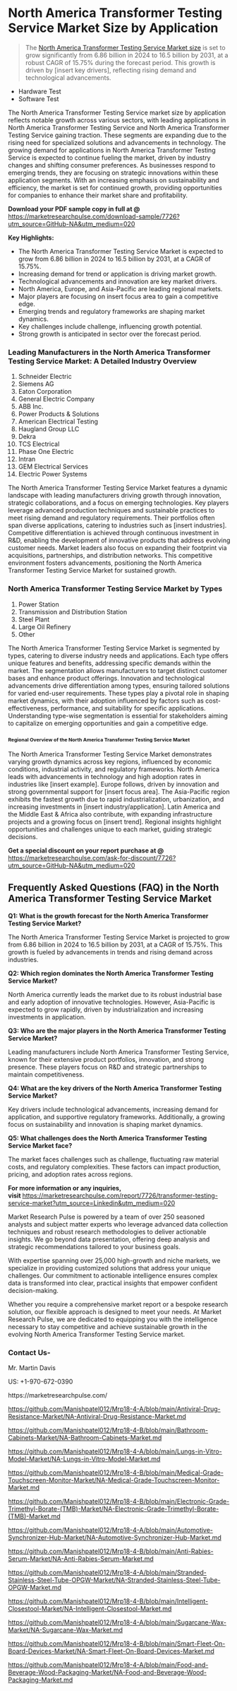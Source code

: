 <h1>North America Transformer Testing Service Market&nbsp;Size by Application</h1><blockquote><p>The <a href="https://marketresearchpulse.com/download-sample/7726?utm_source=GitHub-NA&amp;utm_medium=020">North America Transformer Testing Service Market size</a> is set to grow significantly from 6.86 billion in 2024 to 16.5 billion by 2031, at a robust CAGR of 15.75% during the forecast period. This growth is driven by [insert key drivers], reflecting rising demand and technological advancements.</p></blockquote><ul><li>Hardware Test<li> Software Test</li></ul><p>The North America Transformer Testing Service market size by application reflects notable growth across various sectors, with leading applications in North America Transformer Testing Service and North America Transformer Testing Service gaining traction. These segments are expanding due to the rising need for specialized solutions and advancements in technology. The growing demand for applications in North America Transformer Testing Service is expected to continue fueling the market, driven by industry changes and shifting consumer preferences. As businesses respond to emerging trends, they are focusing on strategic innovations within these application segments. With an increasing emphasis on sustainability and efficiency, the market is set for continued growth, providing opportunities for companies to enhance their market share and profitability.</p><p><strong>Download your PDF sample copy in full at @ </strong><a href="https://marketresearchpulse.com/download-sample/7726?utm_source=GitHub-NA&amp;utm_medium=020">https://marketresearchpulse.com/download-sample/7726?utm_source=GitHub-NA&amp;utm_medium=020</a></p><p><strong>Key Highlights: </strong></p><ul><li>The North America Transformer Testing Service Market is expected to grow from 6.86 billion in 2024 to 16.5 billion by 2031, at a CAGR of 15.75%.</li><li>Increasing demand for trend or application is driving market growth.</li><li>Technological advancements and innovation are key market drivers.</li><li>North America, Europe, and Asia-Pacific are leading regional markets.</li><li>Major players are focusing on insert focus area to gain a competitive edge.</li><li>Emerging trends and regulatory frameworks are shaping market dynamics.</li><li>Key challenges include challenge, influencing growth potential.</li><li>Strong growth is anticipated in sector over the forecast period.</li></ul><h3>Leading Manufacturers in the North America Transformer Testing Service Market: A Detailed Industry Overview</h3><ol><li>Schneider Electric</li><li>Siemens AG</li><li>Eaton Corporation</li><li>General Electric Company</li><li>ABB Inc.</li><li>Power Products & Solutions</li><li>American Electrical Testing</li><li>Haugland Group LLC</li><li>Dekra</li><li>TCS Electrical</li><li>Phase One Electric</li><li>Intran</li><li>GEM Electrical Services</li><li>Electric Power Systems</li></ol><div class="flex max-w-full flex-col flex-grow"><div class="min-h-8 text-message flex w-full flex-col items-end gap-2 whitespace-normal break-words [.text-message+&amp;]:mt-5" dir="auto" data-message-author-role="assistant" data-message-id="fd8432e4-4910-450d-b182-61b7bfb0a01f" data-message-model-slug="gpt-4o"><div class="flex w-full flex-col gap-1 empty:hidden first:pt-[3px]"><div class="markdown prose w-full break-words dark:prose-invert light"><p>The North America Transformer Testing Service Market features a dynamic landscape with leading manufacturers driving growth through innovation, strategic collaborations, and a focus on emerging technologies. Key players leverage advanced production techniques and sustainable practices to meet rising demand and regulatory requirements. Their portfolios often span diverse applications, catering to industries such as [insert industries]. Competitive differentiation is achieved through continuous investment in R&amp;D, enabling the development of innovative products that address evolving customer needs. Market leaders also focus on expanding their footprint via acquisitions, partnerships, and distribution networks. This competitive environment fosters advancements, positioning the North America Transformer Testing Service Market for sustained growth.</p></div></div></div></div><h3>North America Transformer Testing Service Market by Types</h3><ol><li>Power Station<li> Transmission and Distribution Station<li> Steel Plant<li> Large Oil Refinery<li> Other</li></ol><div class="flex max-w-full flex-col flex-grow"><div class="min-h-8 text-message flex w-full flex-col items-end gap-2 whitespace-normal break-words [.text-message+&amp;]:mt-5" dir="auto" data-message-author-role="assistant" data-message-id="084470be-0bb7-4664-bddf-5156b4f41249" data-message-model-slug="gpt-4o-mini"><div class="flex w-full flex-col gap-1 empty:hidden first:pt-[3px]"><div class="markdown prose w-full break-words dark:prose-invert light"><p>The North America Transformer Testing Service Market is segmented by types, catering to diverse industry needs and applications. Each type offers unique features and benefits, addressing specific demands within the market. The segmentation allows manufacturers to target distinct customer bases and enhance product offerings. Innovation and technological advancements drive differentiation among types, ensuring tailored solutions for varied end-user requirements. These types play a pivotal role in shaping market dynamics, with their adoption influenced by factors such as cost-effectiveness, performance, and suitability for specific applications. Understanding type-wise segmentation is essential for stakeholders aiming to capitalize on emerging opportunities and gain a competitive edge.</p></div></div></div></div><h3><span style="font-size: 11px;">Regional Overview of the North America Transformer Testing Service Market</span></h3><div class="flex max-w-full flex-col flex-grow"><div class="min-h-8 text-message flex w-full flex-col items-end gap-2 whitespace-normal break-words [.text-message+&amp;]:mt-5" dir="auto" data-message-author-role="assistant" data-message-id="e9038762-ce64-4e30-91c9-9bd413514231" data-message-model-slug="gpt-4o-mini"><div class="flex w-full flex-col gap-1 empty:hidden first:pt-[3px]"><div class="markdown prose w-full break-words dark:prose-invert light"><p>The North America Transformer Testing Service Market demonstrates varying growth dynamics across key regions, influenced by economic conditions, industrial activity, and regulatory frameworks. North America leads with advancements in technology and high adoption rates in industries like [insert example]. Europe follows, driven by innovation and strong governmental support for [insert focus area]. The Asia-Pacific region exhibits the fastest growth due to rapid industrialization, urbanization, and increasing investments in [insert industry/application]. Latin America and the Middle East &amp; Africa also contribute, with expanding infrastructure projects and a growing focus on [insert trend]. Regional insights highlight opportunities and challenges unique to each market, guiding strategic decisions.</p></div></div></div></div><p><strong>Get a special discount on your report purchase at @ </strong><a href="https://marketresearchpulse.com/ask-for-discount/7726?utm_source=GitHub-NA&amp;utm_medium=020">https://marketresearchpulse.com/ask-for-discount/7726?utm_source=GitHub-NA&amp;utm_medium=020</a></p><h2>Frequently Asked Questions (FAQ) in the North America Transformer Testing Service Market</h2><p><strong>Q1: What is the growth forecast for the North America Transformer Testing Service Market?</strong></p><p>The North America Transformer Testing Service Market is projected to grow from 6.86 billion in 2024 to 16.5 billion by 2031, at a CAGR of 15.75%. This growth is fueled by advancements in trends and rising demand across industries.</p><p><strong>Q2: Which region dominates the North America Transformer Testing Service Market?</strong></p><p>North America currently leads the market due to its robust industrial base and early adoption of innovative technologies. However, Asia-Pacific is expected to grow rapidly, driven by industrialization and increasing investments in application.</p><p><strong>Q3: Who are the major players in the North America Transformer Testing Service Market?</strong></p><p>Leading manufacturers include North America Transformer Testing Service, known for their extensive product portfolios, innovation, and strong presence. These players focus on R&amp;D and strategic partnerships to maintain competitiveness.</p><p><strong>Q4: What are the key drivers of the North America Transformer Testing Service Market?</strong></p><p>Key drivers include technological advancements, increasing demand for application, and supportive regulatory frameworks. Additionally, a growing focus on sustainability and innovation is shaping market dynamics.</p><p><strong>Q5: What challenges does the North America Transformer Testing Service Market face?</strong></p><p>The market faces challenges such as challenge, fluctuating raw material costs, and regulatory complexities. These factors can impact production, pricing, and adoption rates across regions.</p><p><strong>For more information or any inquiries, visit&nbsp;</strong><a href="https://marketresearchpulse.com/report/7726/transformer-testing-service-market?utm_source=Linkedin&utm_medium=020">https://marketresearchpulse.com/report/7726/transformer-testing-service-market?utm_source=Linkedin&utm_medium=020</a></p><p>Market Research Pulse is powered by a team of over 250 seasoned analysts and subject matter experts who leverage advanced data collection techniques and robust research methodologies to deliver actionable insights. We go beyond data presentation, offering deep analysis and strategic recommendations tailored to your business goals.</p><p>With expertise spanning over 25,000 high-growth and niche markets, we specialize in providing customized solutions that address your unique challenges. Our commitment to actionable intelligence ensures complex data is transformed into clear, practical insights that empower confident decision-making.</p><p>Whether you require a comprehensive market report or a bespoke research solution, our flexible approach is designed to meet your needs. At Market Research Pulse, we are dedicated to equipping you with the intelligence necessary to stay competitive and achieve sustainable growth in the evolving North America Transformer Testing Service market.</p><h3><strong>Contact Us-</strong></h3><p>Mr. Martin Davis</p><p>US: +1-970-672-0390</p><p>https://marketresearchpulse.com/</p><p><a href="https://github.com/Manishpatel012/Mrp18-4-A/blob/main/Antiviral-Drug-Resistance-Market/NA-Antiviral-Drug-Resistance-Market.md">https://github.com/Manishpatel012/Mrp18-4-A/blob/main/Antiviral-Drug-Resistance-Market/NA-Antiviral-Drug-Resistance-Market.md</a></p><p><a href="https://github.com/Manishpatel012/Mrp18-4-B/blob/main/Bathroom-Cabinets-Market/NA-Bathroom-Cabinets-Market.md">https://github.com/Manishpatel012/Mrp18-4-B/blob/main/Bathroom-Cabinets-Market/NA-Bathroom-Cabinets-Market.md</a></p><p><a href="https://github.com/Manishpatel012/Mrp18-4-A/blob/main/Lungs-in-Vitro-Model-Market/NA-Lungs-in-Vitro-Model-Market.md">https://github.com/Manishpatel012/Mrp18-4-A/blob/main/Lungs-in-Vitro-Model-Market/NA-Lungs-in-Vitro-Model-Market.md</a></p><p><a href="https://github.com/Manishpatel012/Mrp18-4-B/blob/main/Medical-Grade-Touchscreen-Monitor-Market/NA-Medical-Grade-Touchscreen-Monitor-Market.md">https://github.com/Manishpatel012/Mrp18-4-B/blob/main/Medical-Grade-Touchscreen-Monitor-Market/NA-Medical-Grade-Touchscreen-Monitor-Market.md</a></p><p><a href="https://github.com/Manishpatel012/Mrp18-4-B/blob/main/Electronic-Grade-Trimethyl-Borate-(TMB)-Market/NA-Electronic-Grade-Trimethyl-Borate-(TMB)-Market.md">https://github.com/Manishpatel012/Mrp18-4-B/blob/main/Electronic-Grade-Trimethyl-Borate-(TMB)-Market/NA-Electronic-Grade-Trimethyl-Borate-(TMB)-Market.md</a></p><p><a href="https://github.com/Manishpatel012/Mrp18-4-A/blob/main/Automotive-Synchronizer-Hub-Market/NA-Automotive-Synchronizer-Hub-Market.md">https://github.com/Manishpatel012/Mrp18-4-A/blob/main/Automotive-Synchronizer-Hub-Market/NA-Automotive-Synchronizer-Hub-Market.md</a></p><p><a href="https://github.com/Manishpatel012/Mrp18-4-B/blob/main/Anti-Rabies-Serum-Market/NA-Anti-Rabies-Serum-Market.md">https://github.com/Manishpatel012/Mrp18-4-B/blob/main/Anti-Rabies-Serum-Market/NA-Anti-Rabies-Serum-Market.md</a></p><p><a href="https://github.com/Manishpatel012/Mrp18-4-A/blob/main/Stranded-Stainless-Steel-Tube-OPGW-Market/NA-Stranded-Stainless-Steel-Tube-OPGW-Market.md">https://github.com/Manishpatel012/Mrp18-4-A/blob/main/Stranded-Stainless-Steel-Tube-OPGW-Market/NA-Stranded-Stainless-Steel-Tube-OPGW-Market.md</a></p><p><a href="https://github.com/Manishpatel012/Mrp18-4-B/blob/main/Intelligent-Closestool-Market/NA-Intelligent-Closestool-Market.md">https://github.com/Manishpatel012/Mrp18-4-B/blob/main/Intelligent-Closestool-Market/NA-Intelligent-Closestool-Market.md</a></p><p><a href="https://github.com/Manishpatel012/Mrp18-4-A/blob/main/Sugarcane-Wax-Market/NA-Sugarcane-Wax-Market.md">https://github.com/Manishpatel012/Mrp18-4-A/blob/main/Sugarcane-Wax-Market/NA-Sugarcane-Wax-Market.md</a></p><p><a href="https://github.com/Manishpatel012/Mrp18-4-B/blob/main/Smart-Fleet-On-Board-Devices-Market/NA-Smart-Fleet-On-Board-Devices-Market.md">https://github.com/Manishpatel012/Mrp18-4-B/blob/main/Smart-Fleet-On-Board-Devices-Market/NA-Smart-Fleet-On-Board-Devices-Market.md</a></p><p><a href="https://github.com/Manishpatel012/Mrp18-4-A/blob/main/Food-and-Beverage-Wood-Packaging-Market/NA-Food-and-Beverage-Wood-Packaging-Market.md">https://github.com/Manishpatel012/Mrp18-4-A/blob/main/Food-and-Beverage-Wood-Packaging-Market/NA-Food-and-Beverage-Wood-Packaging-Market.md</a></p>
